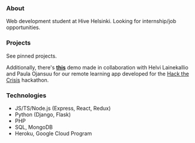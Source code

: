 ### About
Web development student at Hive Helsinki. Looking for internship/job opportunities.

### Projects
See pinned projects.

Additionally, there's **[this](https://whispering-anchorage-96723.herokuapp.com/)** demo made in collaboration with Helvi Lainekallio and Paula Ojansuu for our remote learning app developed for the [Hack the Crisis](https://www.hackthecrisisfinland.com/) hackathon.

### Technologies
* JS/TS/Node.js (Express, React, Redux)
* Python (Django, Flask)
* PHP
* SQL, MongoDB
* Heroku, Google Cloud Program

<!--
**kimsappi/kimsappi** is a ✨ _special_ ✨ repository because its `README.md` (this file) appears on your GitHub profile.

Here are some ideas to get you started:

- 🔭 I’m currently working on ...
- 🌱 I’m currently learning ...
- 👯 I’m looking to collaborate on ...
- 🤔 I’m looking for help with ...
- 💬 Ask me about ...
- 📫 How to reach me: ...
- 😄 Pronouns: ...
- ⚡ Fun fact: ...
-->
